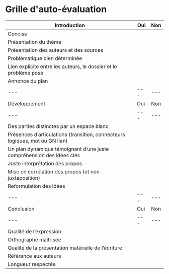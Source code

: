 # Grille d'auto-évaluation
| Introduction | Oui | Non |
| --- | --- | --- |
| Concise | | |
| Présentation du thème | | |
| Présentation des auteurs et des sources | | |
| Problématique bien déterminée | | |
| Lien explicite entre les auteurs, le dossier et le problème posé | | |
| Annonce du plan | | |
| --- | --- | --- |
| Développement | Oui | Non |
| --- | --- | --- |
| Des parties distinctes par un espace blanc | | |
| Présences d’articulations (transition, connecteurs logiques, mot ou GN lien) | | |
| Un plan dynamique témoignant d’une juste compréhension des idées clés | | |
| Juste interprétation des propos | | |
| Mise en corrélation des propos (et non juxtaposition) | | |
| Reformulation des idées | | |
| --- | --- | --- |
| Conclusion | Oui | Non |
| --- | --- | --- |
| Qualité de l’expression | | |
| Orthographe maîtrisée | | |
| Qualité de la présentation matérielle de l’écriture | | |
| Référence aux auteurs | | |
| Longueur respectée | | |
